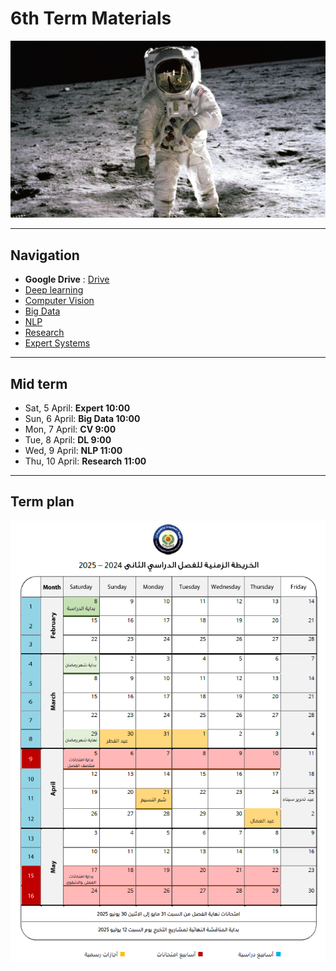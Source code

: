 # 6th Term Materials
![Banner](../img/Apollo.jpg)

---

## Navigation
- **Google Drive** : [Drive](https://drive.google.com/drive/u/1/folders/1JpLiTePMj2eTF9ld3BIjwj0x0hfCT1ip)
- [Deep learning](https://github.com/Abdul-Rahman-Shokry/Faculty_materials/blob/main/6th_term/Deep_learning.md)
- [Computer Vision](https://github.com/Abdul-Rahman-Shokry/Faculty_materials/blob/main/6th_term/Computer_vision.md)
- [Big Data](https://github.com/Abdul-Rahman-Shokry/Faculty_materials/blob/main/6th_term/Big_data.md)
- [NLP](https://github.com/Abdul-Rahman-Shokry/Faculty_materials/blob/main/6th_term/NLP.md)
- [Research](https://github.com/Abdul-Rahman-Shokry/Faculty_materials/blob/main/6th_term/Research.md)
- [Expert Systems](https://github.com/Abdul-Rahman-Shokry/Faculty_materials/blob/main/6th_term/Expert_systems.md)
---

## Mid term
- Sat, 5 April: **Expert 10:00**
- Sun, 6 April: **Big Data 10:00**
- Mon, 7 April: **CV 9:00**
- Tue, 8 April: **DL 9:00**
- Wed, 9 April: **NLP 11:00**
- Thu, 10 April: **Research 11:00**

---

## Term plan
![term plan](../img/term_plan.png)